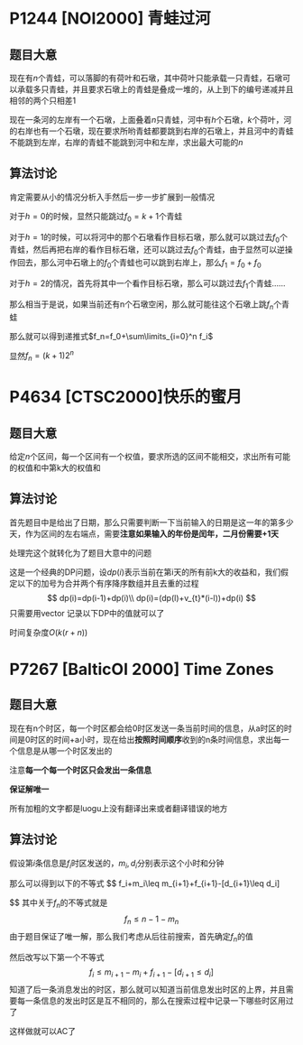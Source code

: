 # P1244 [NOI2000] 青蛙过河

## 题目大意

现在有$n$个青蛙，可以落脚的有荷叶和石墩，其中荷叶只能承载一只青蛙，石墩可以承载多只青蛙，并且要求石墩上的青蛙是叠成一堆的，从上到下的编号递减并且相邻的两个只相差1

现在一条河的左岸有一个石墩，上面叠着$n$只青蛙，河中有$h$个石墩，$k$个荷叶，河的右岸也有一个石墩，现在要求所哟青蛙都要跳到右岸的石墩上，并且河中的青蛙不能跳到左岸，右岸的青蛙不能跳到河中和左岸，求出最大可能的$n$

## 算法讨论

肯定需要从小的情况分析入手然后一步一步扩展到一般情况

对于$h=0$的时候，显然只能跳过$f_0=k+1$个青蛙

对于$h=1$​的时候，可以将河中的那个石墩看作目标石墩，那么就可以跳过去$f_0$个青蛙，然后再把右岸的看作目标石墩，还可以跳过去$f_0$个青蛙，由于显然可以逆操作回去，那么河中石墩上的$f_0$个青蛙也可以跳到右岸上，那么$f_1=f_0+f_0$

对于$h=2$的情况，首先将其中一个看作目标石墩，那么可以跳过去$f_1$​个青蛙……

那么相当于是说，如果当前还有n个石墩空闲，那么就可能往这个石墩上跳$f_n$个青蛙

那么就可以得到递推式$f_n=f_0+\sum\limits_{i=0}^n f_i$

显然$f_n=(k+1)2^n$

# P4634 [CTSC2000]快乐的蜜月

## 题目大意

给定$n$个区间，每一个区间有一个权值，要求所选的区间不能相交，求出所有可能的权值和中第k大的权值和

## 算法讨论

首先题目中是给出了日期，那么只需要判断一下当前输入的日期是这一年的第多少天，作为区间的左右端点，需要**注意如果输入的年份是闰年，二月份需要+1天**

处理完这个就转化为了题目大意中的问题

这是一个经典的DP问题，设$dp(i)$表示当前在第i天的所有前k大的收益和，我们假定以下的加号为合并两个有序降序数组并且去重的过程
$$
dp(i)=dp(i-1)+dp(i)\\
dp(i)=(dp(l)+v_{t}*(i-l))+dp(i)
$$
只需要用vector 记录以下DP中的值就可以了

时间复杂度$O(k(r+n))$

# P7267 [BalticOI 2000] Time Zones

## 题目大意

现在有n个时区，每一个时区都会给0时区发送一条当前时间的信息，从a时区的时间是0时区的时间+a小时，现在给出**按照时间顺序**收到的n条时间信息，求出每一个信息是从哪一个时区发出的

注意**每一个每一个时区只会发出一条信息**

**保证解唯一**

所有加粗的文字都是luogu上没有翻译出来或者翻译错误的地方

## 算法讨论

假设第$i$条信息是$f_i$时区发送的，$m_i,d_i$分别表示这个小时和分钟

那么可以得到以下的不等式
$$
f_i+m_i\leq m_{i+1}+f_{i+1}-[d_{i+1}\leq d_i]
$$
其中关于$f_n$的不等式就是
$$
f_n\leq n-1-m_n
$$
由于题目保证了唯一解，那么我们考虑从后往前搜索，首先确定$f_n$的值

然后改写以下第一个不等式
$$
f_i\leq m_{i+1}-m_i+f_{i+1}-[d_{i+1}\leq d_i]
$$
知道了后一条消息发出的时区，那么就可以知道当前信息发出时区的上界，并且需要每一条信息的发出时区是互不相同的，那么在搜索过程中记录一下哪些时区用过了

这样做就可以AC了